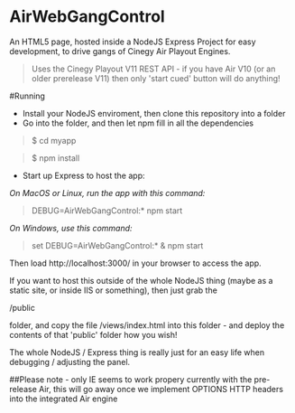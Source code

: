 # AirWebGangControl
An HTML5 page, hosted inside a NodeJS Express Project for easy development, to drive gangs of Cinegy Air Playout Engines.

>Uses the Cinegy Playout V11 REST API - if you have Air V10 (or an older prerelease V11) then only 'start cued' button will do anything!

#Running

* Install your NodeJS enviroment, then clone this repository into a folder
* Go into the folder, and then let npm fill in all the dependencies

>$ cd myapp

>$ npm install

* Start up Express to host the app:

_On MacOS or Linux, run the app with this command:_

> DEBUG=AirWebGangControl:* npm start

_On Windows, use this command:_

> set DEBUG=AirWebGangControl:* & npm start

Then load http://localhost:3000/ in your browser to access the app.

If you want to host this outside of the whole NodeJS thing (maybe as a static site, or inside IIS or something), then just grab the

/public 

folder, and copy the file /views/index.html into this folder - and deploy the contents of that 'public' folder how you wish!

The whole NodeJS / Express thing is really just for an easy life when debugging / adjusting the panel.

##Please note - only IE seems to work propery currently with the pre-release Air, this will go away once we implement OPTIONS HTTP headers into the integrated Air engine